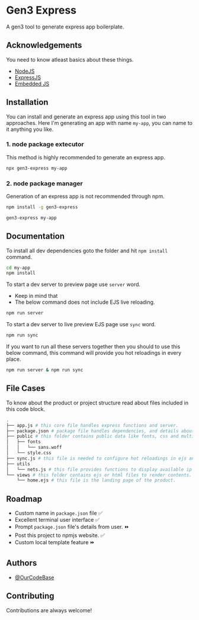 # Gen3 Express
A gen3 tool to generate express app boilerplate.

## Acknowledgements
You need to know atleast basics about these things.
 - [NodeJS](https://nodejs.org/docs/latest/api/)
 - [ExpressJS](https://expressjs.com/en/5x/api.html)
 - [Embedded JS](https://ejs.co/)
 
## Installation
You can install and generate an express app using this tool in two approaches. Here I'm generating an app with name `my-app`, you can name to it anything you like.

### 1. node package extecutor
This method is highly recommended to generate an express app.
```bash
npx gen3-express my-app
```

### 2. node package manager
Generation of an express app is not recommended through npm.
```bash
npm install -g gen3-express
```
```bash
gen3-express my-app
```

## Documentation
To install all dev dependencies goto the folder and hit `npm install` command.
```bash
cd my-app
npm install
```
To start a dev server to preview page use `server` word.
- Keep in mind that
- The below command does not include EJS live reloading.

```bash
npm run server
```
To start a dev server to live preview EJS page use `sync` word.
```bash
npm run sync
```
If you want to run all these servers together then you should to use this below command, this command will provide you hot reloadings in every place.
```bash
npm run server & npm run sync
```

## File Cases
To know about the product or project structure read about files included in this code block.

```bash
.
├── app.js # this core file handles express functions and server.
├── package.json # package file handles dependencies, and details about the product.
├── public # this folder contains public data like fonts, css and multimedia.
│   ├── fonts
│   │   └── sans.woff
│   └── style.css
├── sync.js # this file is needed to configure hot reloadings in ejs and static files.
├── utils
│   └── nets.js # this file provides functions to display available ip addresses on your network.
└── views # this folder contains ejs or html files to render contents.
    └── home.ejs # this file is the landing page of the product.
```

## Roadmap

- Custom name in `package.json` file ✅
- Excellent terminal user interface ✅
- Prompt `package.json` file's details from user. ⏩ 
- Post this project to npmjs website. ✅
- Custom local template feature ⏩

## Authors
- [@OurCodeBase](https://www.github.com/OurCodeBase)

## Contributing
Contributions are always welcome!
